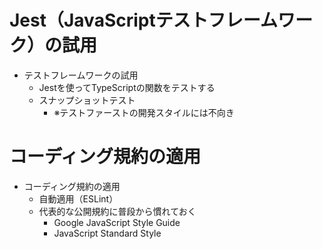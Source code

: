 # Jest（JavaScriptテストフレームワーク）の試用

- テストフレームワークの試用
  - Jestを使ってTypeScriptの関数をテストする
  - スナップショットテスト
    - ※テストファーストの開発スタイルには不向き

# コーディング規約の適用

- コーディング規約の適用
  - 自動適用（ESLint）
  - 代表的な公開規約に普段から慣れておく
    - Google JavaScript Style Guide
    - JavaScript Standard Style
